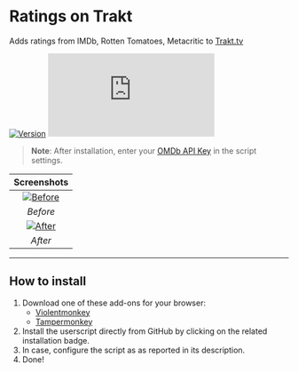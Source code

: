 # Ratings on Trakt

Adds ratings from IMDb, Rotten Tomatoes, Metacritic to [Trakt.tv](https://trakt.tv/)

[![Version](https://img.shields.io/endpoint?url=https://runkit.io/ifelix18/userscript-version/branches/master/iFelix18/Trakt-Userscripts/master/userscripts/meta/ratings-on-trakt.meta.js&style=flat-square)](#ratings-on-trakt)
[![Size](https://img.shields.io/github/size/iFelix18/Trakt-Userscripts/userscripts/ratings-on-trakt.user.js?style=flat-square)](#ratings-on-trakt)

>**Note**: After installation, enter your [OMDb API Key](https://www.omdbapi.com/apikey.aspx) in the script settings.

|                               Screenshots                                |
| :----------------------------------------------------------------------: |
| [![Before](https://i.imgur.com/2cFZHL5.png "Before")](#ratings-on-trakt) |
|                                 _Before_                                 |
|  [![After](https://i.imgur.com/cSiRt7P.png "After")](#ratings-on-trakt)  |
|                                 _After_                                  |

---

## How to install

1. Download one of these add-ons for your browser:
    * [Violentmonkey](https://violentmonkey.github.io/)
    * [Tampermonkey](https://www.tampermonkey.net/)
2. Install the userscript directly from GitHub by clicking on the related installation badge.
3. In case, configure the script as as reported in its description.
4. Done!
